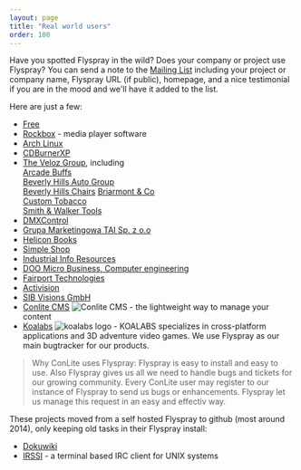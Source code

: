 ```yaml
---
layout: page
title: "Real world users"
order: 100
---
```

Have you spotted Flyspray in the wild? Does your company or project use Flyspray? You can send a note to the [Mailing List](/community/mailing-list/) including your project or company name, Flyspray URL (if public), homepage, and a nice testimonial if you are in the mood and we'll have it added to the list.

Here are just a few:

 * [Free](http://www.free.fr)
 * [Rockbox](http://www.rockbox.org/tracker) - media player software
 * [Arch Linux](http://bugs.archlinux.org/)
 * [CDBurnerXP](https://bugs.cdburnerxp.se)
 * [The Veloz Group](http://www.thevelozgroup.com), including  
[Arcade Buffs](http://www.arcadebuffs.com)   
[Beverly Hills Auto Group](http://www.bhautogroup.com)  
[Beverly Hills Chairs](http://www.beverlyhillschairs.com)
[Briarmont & Co](http://www.briarmontcompany.com)  
[Custom Tobacco](http://www.customtobacco.com)  
[Smith & Walker Tools](http://www.smithandwalkertools.com)
 * [DMXControl](http://www.dmxcontrol.de/flyspray/)
 * [Grupa Marketingowa TAI Sp. z o.o](http://tai.pl)
 * [Helicon Books](http://www.heliconbooks.com)
 * [Simple Shop](http://www.simple-shop.si/bt/)
 * [Industrial Info Resources](http://www.industrialinfo.com)
 * [DOO Micro Business, Computer engineering](http://www.micro.co.rs)
 * [Fairport Technologies](www.fairport.com)
 * [Activision](http://www.activision.com)
 * [SIB Visions GmbH](http://www.sibvisions.com)
 * [Conlite CMS](http://dev.conlite.org/tickets) ![Conlite CMS](http://conlite.org/pub/static/images/cl-logo.png) - the lightweight way to manage your content 
 * [Koalabs](http://www.koalabs-studio.com) ![koalabs logo](http://www.koalabs-studio.com/wp-content/uploads/2014/12/koalabs_logo_6.jpg) - KOALABS specializes in cross-platform applications and 3D adventure video games. We use Flyspray as our main bugtracker for our products. 


> Why ConLite uses Flyspray:
> Flyspray is easy to install and easy to use. Also Flyspray gives us all we need to handle bugs and tickets for our growing community. Every ConLite user may register to our instance of Flyspray to send us bugs or enhancements. Flyspray let us manage this request in an easy and effectiv way.
 
These projects moved from a self hosted Flyspray to github (most around 2014), only keeping old tasks in their Flyspray install:

 * [Dokuwiki](http://bugs.splitbrain.org/)
 * [IRSSI](http://bugs.irssi.org) - a terminal based IRC client for UNIX systems
